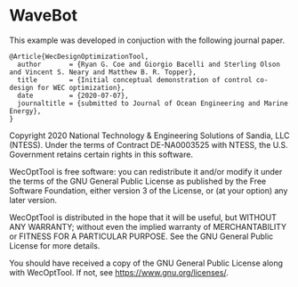 # WaveBot

This example was developed in conjuction with the following journal paper.

```
@Article{WecDesignOptimizationTool,
  author       = {Ryan G. Coe and Giorgio Bacelli and Sterling Olson and Vincent S. Neary and Matthew B. R. Topper},
  title        = {Initial conceptual demonstration of control co-design for WEC optimization},
  date         = {2020-07-07},
  journaltitle = {submitted to Journal of Ocean Engineering and Marine Energy},
}
```

Copyright 2020 National Technology & Engineering Solutions of Sandia, LLC (NTESS). Under the terms of Contract DE-NA0003525 with NTESS, the U.S. Government retains certain rights in this software.

WecOptTool is free software: you can redistribute it and/or modify it under the terms of the GNU General Public License as published by the Free Software Foundation, either version 3 of the License, or (at your option) any later version.

WecOptTool is distributed in the hope that it will be useful, but WITHOUT ANY WARRANTY; without even the implied warranty of MERCHANTABILITY or FITNESS FOR A PARTICULAR PURPOSE.  See the GNU General Public License for more details.

You should have received a copy of the GNU General Public License along with WecOptTool.  If not, see <https://www.gnu.org/licenses/>.
